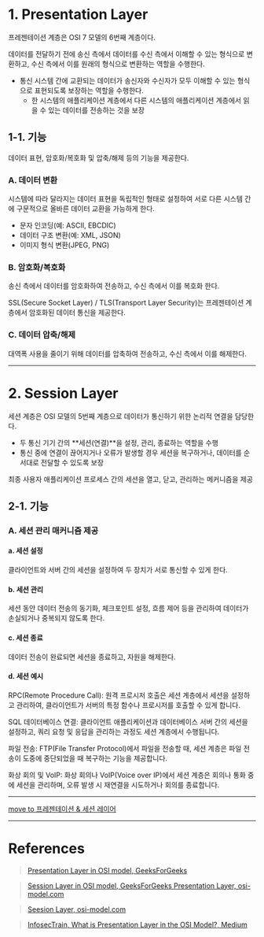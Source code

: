 # 1. Presentation Layer

프레젠테이션 계층은 OSI 7 모델의 6번째 계층이다.

데이터를 전달하기 전에 송신 측에서 데이터를 수신 측에서 이해할 수 있는 형식으로 변환하고, 수신 측에서 이를 원래의 형식으로 변환하는 역할을 수행한다.

- 통신 시스템 간에 교환되는 데이터가 송신자와 수신자가 모두 이해할 수 있는 형식으로 표현되도록 보장하는 역할을 수행한다.
  - 한 시스템의 애플리케이션 계층에서 다른 시스템의 애플리케이션 계층에서 읽을 수 있는 데이터를 전송하는 것을 보장



## 1-1. 기능
데이터 표현, 암호화/복호화 및 압축/해제 등의 기능을 제공한다.

### A. 데이터 변환

시스템에 따라 달라지는 데이터 표현을 독립적인 형태로 설정하여 서로 다른 시스템 간에 구문적으로 올바른 데이터 교환을 가능하게 한다.
- 문자 인코딩(예: ASCII, EBCDIC)
- 데이터 구조 변환(예: XML, JSON)
- 이미지 형식 변환(JPEG, PNG)

### B. 암호화/복호화
송신 측에서 데이터를 암호화하여 전송하고, 수신 측에서 이를 복호화 한다.

 SSL(Secure Socket Layer) / TLS(Transport Layer Security)는 프레젠테이션 계층에서 암호화된 데이터 통신을 제공한다.

### C. 데이터 압축/해제
대역폭 사용을 줄이기 위해 데이터를 압축하여 전송하고, 수신 측에서 이를 해제한다.

---

# 2. Session Layer

세션 계층은 OSI 모델의 5번째 계층으로 데이터가 통신하기 위한 논리적 연결을 담당한다.

- 두 통신 기기 간의 **세션(연결)**을 설정, 관리, 종료하는 역할을 수행
- 통신 중에 연결이 끊어지거나 오류가 발생할 경우 세션을 복구하거나, 데이터를 순서대로 전달할 수 있도록 보장

최종 사용자 애플리케이션 프로세스 간의 세션을 열고, 닫고, 관리하는 메커니즘을 제공

## 2-1. 기능
### A. 세션 관리 매커니즘 제공
#### a. 세션 설정
클라이언트와 서버 간의 세션을 설정하여 두 장치가 서로 통신할 수 있게 한다.

#### b. 세션 관리
세션 동안 데이터 전송의 동기화, 체크포인트 설정, 흐름 제어 등을 관리하여 데이터가 손실되거나 중복되지 않도록 한다.

#### c. 세션 종료
데이터 전송이 완료되면 세션을 종료하고, 자원을 해제한다.

#### d. 세션 예시
RPC(Remote Procedure Call): 원격 프로시저 호출은 세션 계층에서 세션을 설정하고 관리하여, 클라이언트가 서버의 특정 함수나 프로시저를 호출할 수 있게 합니다.

SQL 데이터베이스 연결: 클라이언트 애플리케이션과 데이터베이스 서버 간의 세션을 설정하고, 쿼리 요청 및 응답을 관리하는 과정도 세션 계층에서 수행됩니다.

파일 전송: FTP(File Transfer Protocol)에서 파일을 전송할 때, 세션 계층은 파일 전송이 도중에 중단되었을 때 복구하는 기능을 제공합니다.

화상 회의 및 VoIP: 화상 회의나 VoIP(Voice over IP)에서 세션 계층은 회의나 통화 중에 세션을 관리하며, 오류 발생 시 재연결을 시도하거나 회의를 종료합니다.

---

[move to 프레젠테이션 & 세션 레이어](./L6_L5_Layer.md)

---

# References
> [Presentation Layer in OSI model, GeeksForGeeks](https://www.geeksforgeeks.org/presentation-layer-in-osi-model/)

> [Session Layer in OSI model, GeeksForGeeks
](https://www.geeksforgeeks.org/session-layer-in-osi-model/) [Presentation Layer, osi-model.com](https://osi-model.com/presentation-layer/)

> [Seesion Layer, osi-model.com](https://osi-model.com/session-layer/)

> [InfosecTrain, What is Presentation Layer in the OSI Model?, Medium](https://medium.com/@Infosec-Train/what-is-presentation-layer-in-the-osi-model-4f587383fec0)


